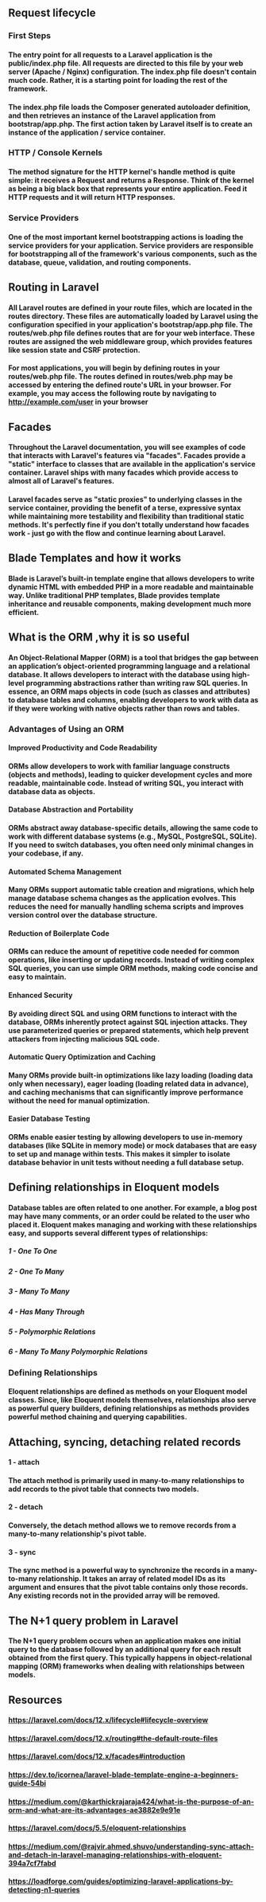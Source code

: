 ## Request lifecycle


### First Steps

#### The entry point for all requests to a Laravel application is the public/index.php file. All requests are directed to this file by your web server (Apache / Nginx) configuration. The index.php file doesn't contain much code. Rather, it is a starting point for loading the rest of the framework.
#### The index.php file loads the Composer generated autoloader definition, and then retrieves an instance of the Laravel application from bootstrap/app.php. The first action taken by Laravel itself is to create an instance of the application / service container.

### HTTP / Console Kernels

#### The method signature for the HTTP kernel's handle method is quite simple: it receives a Request and returns a Response. Think of the kernel as being a big black box that represents your entire application. Feed it HTTP requests and it will return HTTP responses.

### Service Providers

#### One of the most important kernel bootstrapping actions is loading the service providers for your application. Service providers are responsible for bootstrapping all of the framework's various components, such as the database, queue, validation, and routing components.

## Routing in Laravel


#### All Laravel routes are defined in your route files, which are located in the routes directory. These files are automatically loaded by Laravel using the configuration specified in your application's bootstrap/app.php file. The routes/web.php file defines routes that are for your web interface. These routes are assigned the web middleware group, which provides features like session state and CSRF protection.

#### For most applications, you will begin by defining routes in your routes/web.php file. The routes defined in routes/web.php may be accessed by entering the defined route's URL in your browser. For example, you may access the following route by navigating to http://example.com/user in your browser

## Facades


#### Throughout the Laravel documentation, you will see examples of code that interacts with Laravel's features via "facades". Facades provide a "static" interface to classes that are available in the application's service container. Laravel ships with many facades which provide access to almost all of Laravel's features.

#### Laravel facades serve as "static proxies" to underlying classes in the service container, providing the benefit of a terse, expressive syntax while maintaining more testability and flexibility than traditional static methods. It's perfectly fine if you don't totally understand how facades work - just go with the flow and continue learning about Laravel.

## Blade Templates and how it works


#### Blade is Laravel’s built-in template engine that allows developers to write dynamic HTML with embedded PHP in a more readable and maintainable way. Unlike traditional PHP templates, Blade provides template inheritance and reusable components, making development much more efficient.

## What is the ORM ,why it is so useful


#### An Object-Relational Mapper (ORM) is a tool that bridges the gap between an application’s object-oriented programming language and a relational database. It allows developers to interact with the database using high-level programming abstractions rather than writing raw SQL queries. In essence, an ORM maps objects in code (such as classes and attributes) to database tables and columns, enabling developers to work with data as if they were working with native objects rather than rows and tables.

### Advantages of Using an ORM

#### Improved Productivity and Code Readability
#### ORMs allow developers to work with familiar language constructs (objects and methods), leading to quicker development cycles and more readable, maintainable code. Instead of writing SQL, you interact with database data as objects.

#### Database Abstraction and Portability
#### ORMs abstract away database-specific details, allowing the same code to work with different database systems (e.g., MySQL, PostgreSQL, SQLite). If you need to switch databases, you often need only minimal changes in your codebase, if any.

#### Automated Schema Management
#### Many ORMs support automatic table creation and migrations, which help manage database schema changes as the application evolves. This reduces the need for manually handling schema scripts and improves version control over the database structure.

#### Reduction of Boilerplate Code
#### ORMs can reduce the amount of repetitive code needed for common operations, like inserting or updating records. Instead of writing complex SQL queries, you can use simple ORM methods, making code concise and easy to maintain.

#### Enhanced Security
#### By avoiding direct SQL and using ORM functions to interact with the database, ORMs inherently protect against SQL injection attacks. They use parameterized queries or prepared statements, which help prevent attackers from injecting malicious SQL code.

#### Automatic Query Optimization and Caching
#### Many ORMs provide built-in optimizations like lazy loading (loading data only when necessary), eager loading (loading related data in advance), and caching mechanisms that can significantly improve performance without the need for manual optimization.

#### Easier Database Testing
#### ORMs enable easier testing by allowing developers to use in-memory databases (like SQLite in memory mode) or mock databases that are easy to set up and manage within tests. This makes it simpler to isolate database behavior in unit tests without needing a full database setup.

## Defining relationships in Eloquent models


#### Database tables are often related to one another. For example, a blog post may have many comments, or an order could be related to the user who placed it. Eloquent makes managing and working with these relationships easy, and supports several different types of relationships:

##### 1 - One To One
##### 2 - One To Many
##### 3 - Many To Many
##### 4 - Has Many Through
##### 5 - Polymorphic Relations
##### 6 - Many To Many Polymorphic Relations

### Defining Relationships
#### Eloquent relationships are defined as methods on your Eloquent model classes. Since, like Eloquent models themselves, relationships also serve as powerful query builders, defining relationships as methods provides powerful method chaining and querying capabilities.

## Attaching, syncing, detaching related records


#### 1 - attach
#### The attach method is primarily used in many-to-many relationships to add records to the pivot table that connects two models. 

#### 2 - detach
#### Conversely, the detach method allows we to remove records from a many-to-many relationship's pivot table.

#### 3 - sync
#### The sync method is a powerful way to synchronize the records in a many-to-many relationship. It takes an array of related model IDs as its argument and ensures that the pivot table contains only those records. Any existing records not in the provided array will be removed.

## The N+1 query problem in Laravel


#### The N+1 query problem occurs when an application makes one initial query to the database followed by an additional query for each result obtained from the first query. This typically happens in object-relational mapping (ORM) frameworks when dealing with relationships between models.

## Resources

#### https://laravel.com/docs/12.x/lifecycle#lifecycle-overview

#### https://laravel.com/docs/12.x/routing#the-default-route-files

#### https://laravel.com/docs/12.x/facades#introduction

#### https://dev.to/icornea/laravel-blade-template-engine-a-beginners-guide-54bi

#### https://medium.com/@karthickrajaraja424/what-is-the-purpose-of-an-orm-and-what-are-its-advantages-ae3882e9e91e

#### https://laravel.com/docs/5.5/eloquent-relationships

#### https://medium.com/@rajvir.ahmed.shuvo/understanding-sync-attach-and-detach-in-laravel-managing-relationships-with-eloquent-394a7cf7fabd

#### https://loadforge.com/guides/optimizing-laravel-applications-by-detecting-n1-queries